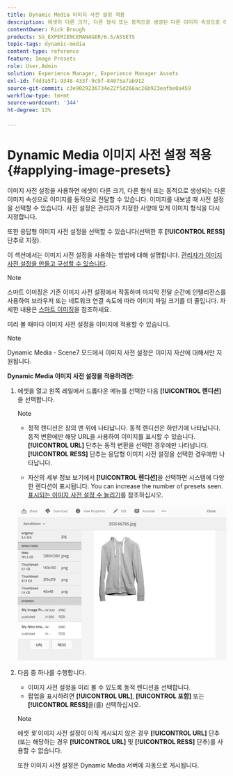 ```yaml
---
title: Dynamic Media 이미지 사전 설정 적용
description: 에셋이 다른 크기, 다른 형식 또는 동적으로 생성된 다른 이미지 속성으로 이미지를 동적으로 게재할 수 있도록 하는 방법에 대해 알아봅니다.
contentOwner: Rick Brough
products: SG_EXPERIENCEMANAGER/6.5/ASSETS
topic-tags: dynamic-media
content-type: reference
feature: Image Presets
role: User,Admin
solution: Experience Manager, Experience Manager Assets
exl-id: f4d3a5f1-9348-433f-9c9f-84075a7ab912
source-git-commit: c3e9029236734e22f5d266ac26b923eafbe0a459
workflow-type: tm+mt
source-wordcount: '344'
ht-degree: 13%

---
```


# Dynamic Media 이미지 사전 설정 적용 {#applying-image-presets}

이미지 사전 설정을 사용하면 에셋이 다른 크기, 다른 형식 또는 동적으로 생성되는 다른 이미지 속성으로 이미지를 동적으로 전달할 수 있습니다. 이미지를 내보낼 때 사전 설정을 선택할 수 있습니다. 사전 설정은 관리자가 지정한 사양에 맞게 이미지 형식을 다시 지정합니다.

또한 응답형 이미지 사전 설정을 선택할 수 있습니다(선택한 후 **[!UICONTROL RESS]** 단추로 지정).

이 섹션에서는 이미지 사전 설정을 사용하는 방법에 대해 설명합니다. [관리자가 이미지 사전 설정을 만들고 구성할 수 있습니다](managing-image-presets.md).

>[!NOTE]
>
>스마트 이미징은 기존 이미지 사전 설정에서 작동하며 마지막 전달 순간에 인텔리전스를 사용하여 브라우저 또는 네트워크 연결 속도에 따라 이미지 파일 크기를 더 줄입니다. 자세한 내용은 [스마트 이미징](imaging-faq.md)을 참조하세요.

미리 볼 때마다 이미지 사전 설정을 이미지에 적용할 수 있습니다.

>[!NOTE]
>
>Dynamic Media - Scene7 모드에서 이미지 사전 설정은 이미지 자산에 대해서만 지원됩니다.

**Dynamic Media 이미지 사전 설정을 적용하려면:**

1. 에셋을 열고 왼쪽 레일에서 드롭다운 메뉴를 선택한 다음 **[!UICONTROL 렌디션]**&#x200B;을 선택합니다.

   >[!NOTE]
   >
   >* 정적 렌디션은 창의 맨 위에 나타납니다. 동적 렌디션은 하반기에 나타납니다. 동적 변환에만 해당 URL을 사용하여 이미지를 표시할 수 있습니다. **[!UICONTROL URL]** 단추는 동적 변환을 선택한 경우에만 나타납니다. **[!UICONTROL RESS]** 단추는 응답형 이미지 사전 설정을 선택한 경우에만 나타납니다.
   >
   >* 자산의 세부 정보 보기에서 **[!UICONTROL 렌디션]**&#x200B;을 선택하면 시스템에 다양한 렌디션이 표시됩니다. You can increase the number of presets seen. [표시되는 이미지 사전 설정 수 늘리기](managing-image-presets.md#increasing-or-decreasing-the-number-of-image-presets-that-display)를 참조하십시오.

   ![chlimage_1-208](assets/chlimage_1-208.png)

1. 다음 중 하나를 수행합니다.

   * 이미지 사전 설정을 미리 볼 수 있도록 동적 렌디션을 선택합니다.
   * 팝업을 표시하려면 **[!UICONTROL URL]**, **[!UICONTROL 포함]** 또는 **[!UICONTROL RESS]**&#x200B;을(를) 선택하십시오.

   >[!NOTE]
   >
   >에셋 *및* 이미지 사전 설정이 아직 게시되지 않은 경우 **[!UICONTROL URL]** 단추(또는 해당하는 경우 **[!UICONTROL URL]** 및 **[!UICONTROL RESS]** 단추)를 사용할 수 없습니다.
   >
   >또한 이미지 사전 설정은 Dynamic Media 서버에 자동으로 게시됩니다.
